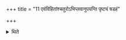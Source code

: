 +++
title = "11 एवंविहितांश्चतुरोऽभिप्लवानुपयन्ति पृष्ट्यं षडहं"

+++

<details><summary>थिते</summary>

एवंविहितांश्चतुरोऽभिप्लवानुपयन्ति । पृष्ट्यं षडहं समासे ११
</details>
